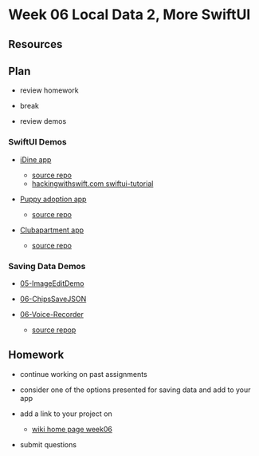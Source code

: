 # Week 06 Local Data 2, More SwiftUI

## Resources

## Plan

- review homework

- break

- review demos

### SwiftUI Demos

- [iDine app](https://github.com/mobilelabclass-itp/06-iDine)

  - [source repo](https://github.com/twostraws/iDine)
  - [hackingwithswift.com swiftui-tutorial](https://www.hackingwithswift.com/quick-start/swiftui/swiftui-tutorial-building-a-complete-project)

- [Puppy adoption app](https://github.com/mobilelabclass-itp/06-Wiggles-iOS)

  - [source repo](https://github.com/sameersyd/Wiggles-iOS)

- [Clubapartment app](https://github.com/mobilelabclass-itp/06-swiftui.builds)

  - [source repo](https://github.com/FranckNdame/swiftui.builds)

### Saving Data Demos

- [05-ImageEditDemo](https://github.com/mobilelabclass-itp/05-ImageEditDemo)

- [06-ChipsSaveJSON](https://github.com/mobilelabclass-itp/06-ChipsSaveJSON)

- [06-Voice-Recorder](https://github.com/mobilelabclass-itp/06-Voice-Recorder)
  - [source repop](https://github.com/pinlunhuang/Voice-Recorder)

## Homework

- continue working on past assignments

- consider one of the options presented for saving data and add to your app

- add a link to your project on

  - [wiki home page week06](https://github.com/mobilelabclass-itp/content-2023/wiki#week-06-homework)

- submit questions
